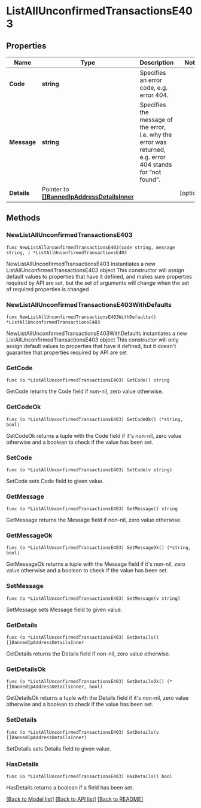 # ListAllUnconfirmedTransactionsE403

## Properties

Name | Type | Description | Notes
------------ | ------------- | ------------- | -------------
**Code** | **string** | Specifies an error code, e.g. error 404. | 
**Message** | **string** | Specifies the message of the error, i.e. why the error was returned, e.g. error 404 stands for “not found”. | 
**Details** | Pointer to [**[]BannedIpAddressDetailsInner**](BannedIpAddressDetailsInner.md) |  | [optional] 

## Methods

### NewListAllUnconfirmedTransactionsE403

`func NewListAllUnconfirmedTransactionsE403(code string, message string, ) *ListAllUnconfirmedTransactionsE403`

NewListAllUnconfirmedTransactionsE403 instantiates a new ListAllUnconfirmedTransactionsE403 object
This constructor will assign default values to properties that have it defined,
and makes sure properties required by API are set, but the set of arguments
will change when the set of required properties is changed

### NewListAllUnconfirmedTransactionsE403WithDefaults

`func NewListAllUnconfirmedTransactionsE403WithDefaults() *ListAllUnconfirmedTransactionsE403`

NewListAllUnconfirmedTransactionsE403WithDefaults instantiates a new ListAllUnconfirmedTransactionsE403 object
This constructor will only assign default values to properties that have it defined,
but it doesn't guarantee that properties required by API are set

### GetCode

`func (o *ListAllUnconfirmedTransactionsE403) GetCode() string`

GetCode returns the Code field if non-nil, zero value otherwise.

### GetCodeOk

`func (o *ListAllUnconfirmedTransactionsE403) GetCodeOk() (*string, bool)`

GetCodeOk returns a tuple with the Code field if it's non-nil, zero value otherwise
and a boolean to check if the value has been set.

### SetCode

`func (o *ListAllUnconfirmedTransactionsE403) SetCode(v string)`

SetCode sets Code field to given value.


### GetMessage

`func (o *ListAllUnconfirmedTransactionsE403) GetMessage() string`

GetMessage returns the Message field if non-nil, zero value otherwise.

### GetMessageOk

`func (o *ListAllUnconfirmedTransactionsE403) GetMessageOk() (*string, bool)`

GetMessageOk returns a tuple with the Message field if it's non-nil, zero value otherwise
and a boolean to check if the value has been set.

### SetMessage

`func (o *ListAllUnconfirmedTransactionsE403) SetMessage(v string)`

SetMessage sets Message field to given value.


### GetDetails

`func (o *ListAllUnconfirmedTransactionsE403) GetDetails() []BannedIpAddressDetailsInner`

GetDetails returns the Details field if non-nil, zero value otherwise.

### GetDetailsOk

`func (o *ListAllUnconfirmedTransactionsE403) GetDetailsOk() (*[]BannedIpAddressDetailsInner, bool)`

GetDetailsOk returns a tuple with the Details field if it's non-nil, zero value otherwise
and a boolean to check if the value has been set.

### SetDetails

`func (o *ListAllUnconfirmedTransactionsE403) SetDetails(v []BannedIpAddressDetailsInner)`

SetDetails sets Details field to given value.

### HasDetails

`func (o *ListAllUnconfirmedTransactionsE403) HasDetails() bool`

HasDetails returns a boolean if a field has been set.


[[Back to Model list]](../README.md#documentation-for-models) [[Back to API list]](../README.md#documentation-for-api-endpoints) [[Back to README]](../README.md)


